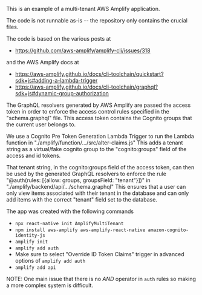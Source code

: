 This is an example of a multi-tenant AWS Amplify application.

The code is not runnable as-is -- the repository only contains the crucial files.

The code is based on the various posts at 
- https://github.com/aws-amplify/amplify-cli/issues/318

and the AWS Amplify docs at
- https://aws-amplify.github.io/docs/cli-toolchain/quickstart?sdk=js#adding-a-lambda-trigger
- https://aws-amplify.github.io/docs/cli-toolchain/graphql?sdk=js#dynamic-group-authorization

The GraphQL resolvers generated by AWS Amplify are passed the access token in order to enforce the access control rules specified in the "schema.graphql" file. This access token contains the Cognito groups that the current user belongs to.

We use a Cognito Pre Token Generation Lambda Trigger to run the Lambda function in "./amplify/function/.../src/alter-claims.js"
This adds a tenant string as a virtual/fake cognito group to the "cognito:groups" field of the access and id tokens.

That tenant string, in the cognito:groups field of the access token, can then be used by the generated GraphQL resolvers to enforce the rule "@auth(rules: [{allow: groups, groupsField: "tenant"}])" in "./amplify/backend/api/.../schema.graphql"
This ensures that a user can only view items associated with their tenant in the database and can only add items with the correct "tenant" field set to the database.


The app was created with the following commands
- `npx react-native init AmplifyMultiTenant`
- `npm install aws-amplify aws-amplify-react-native amazon-cognito-identity-js`
- `amplify init`
- `amplify add auth`
- Make sure to select "Override ID Token Claims" trigger in advanced options of `amplify add auth`
- `amplify add api`

NOTE: One main issue that there is no *AND* operator in `auth` rules so making a more complex system is difficult.
